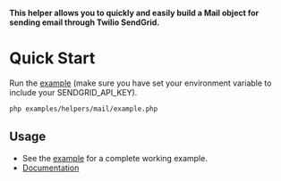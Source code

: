 **This helper allows you to quickly and easily build a Mail object for sending email through Twilio SendGrid.**

# Quick Start

Run the [example](https://github.com/sendgrid/sendgrid-php/blob/master/examples/helpers/mail/example.php) (make sure you have set your environment variable to include your SENDGRID_API_KEY).

```bash
php examples/helpers/mail/example.php
```

## Usage

- See the [example](https://github.com/sendgrid/sendgrid-php/blob/master/examples/helpers/mail/example.php) for a complete working example.
- [Documentation](https://sendgrid.com/docs/API_Reference/Web_API_v3/Mail/index.html)
